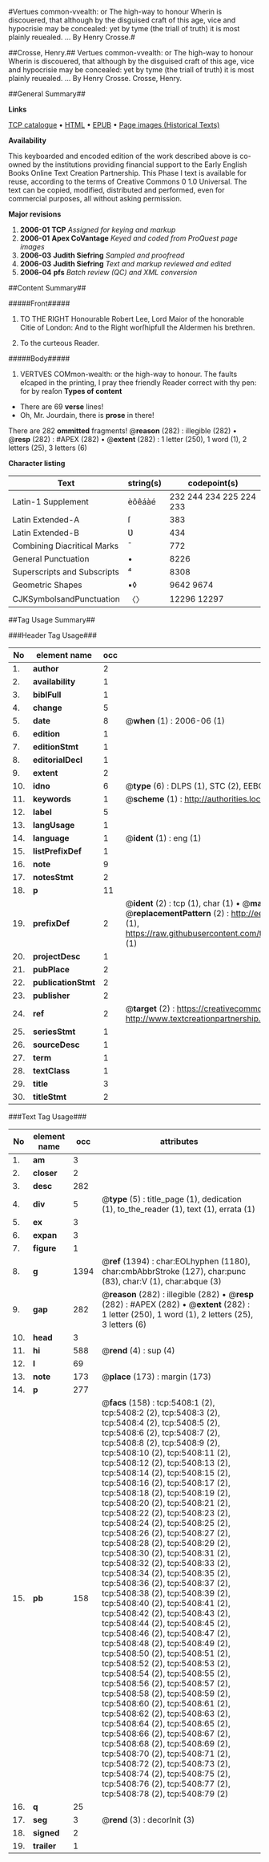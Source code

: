 #Vertues common-vvealth: or The high-way to honour Wherin is discouered, that although by the disguised craft of this age, vice and hypocrisie may be concealed: yet by tyme (the triall of truth) it is most plainly reuealed. ... By Henry Crosse.#

##Crosse, Henry.##
Vertues common-vvealth: or The high-way to honour Wherin is discouered, that although by the disguised craft of this age, vice and hypocrisie may be concealed: yet by tyme (the triall of truth) it is most plainly reuealed. ... By Henry Crosse.
Crosse, Henry.

##General Summary##

**Links**

[TCP catalogue](http://www.ota.ox.ac.uk/tcp/)  • 
[HTML](http://tei.it.ox.ac.uk/tcp/Texts-HTML/free/A19/A19641.html)  • 
[EPUB](http://tei.it.ox.ac.uk/tcp/Texts-EPUB/free/A19/A19641.epub) • 
[Page images (Historical Texts)](https://data.historicaltexts.jisc.ac.uk/view?pubId=eebo-99840867e&pageId=eebo-99840867e-5408-1)

**Availability**

This keyboarded and encoded edition of the
	       work described above is co-owned by the institutions
	       providing financial support to the Early English Books
	       Online Text Creation Partnership. This Phase I text is
	       available for reuse, according to the terms of Creative
	       Commons 0 1.0 Universal. The text can be copied,
	       modified, distributed and performed, even for
	       commercial purposes, all without asking permission.

**Major revisions**

1. __2006-01__ __TCP__ *Assigned for keying and markup*
1. __2006-01__ __Apex CoVantage__ *Keyed and coded from ProQuest page images*
1. __2006-03__ __Judith Siefring__ *Sampled and proofread*
1. __2006-03__ __Judith Siefring__ *Text and markup reviewed and edited*
1. __2006-04__ __pfs__ *Batch review (QC) and XML conversion*

##Content Summary##

#####Front#####

1. TO THE RIGHT Honourable Robert Lee, Lord Maior of the honorable Citie of London: And to the Right worſhipfull the Aldermen his brethren.

1. To the curteous Reader.

#####Body#####

1. VERTVES COMmon-wealth: or the high-way to honour.
The faults eſcaped in the printing, I pray thee friendly Reader correct with thy pen: for by reaſon 
**Types of content**

  * There are 69 **verse** lines!
  * Oh, Mr. Jourdain, there is **prose** in there!

There are 282 **ommitted** fragments! 
 @__reason__ (282) : illegible (282)  •  @__resp__ (282) : #APEX (282)  •  @__extent__ (282) : 1 letter (250), 1 word (1), 2 letters (25), 3 letters (6)

**Character listing**


|Text|string(s)|codepoint(s)|
|---|---|---|
|Latin-1 Supplement|èôêáàé|232 244 234 225 224 233|
|Latin Extended-A|ſ|383|
|Latin Extended-B|Ʋ|434|
|Combining             Diacritical Marks|̄|772|
|General Punctuation|•|8226|
|Superscripts             and Subscripts|⁴|8308|
|Geometric Shapes|▪◊|9642 9674|
|CJKSymbolsandPunctuation|〈〉|12296 12297|

##Tag Usage Summary##

###Header Tag Usage###

|No|element name|occ|attributes|
|---|---|---|---|
|1.|__author__|2||
|2.|__availability__|1||
|3.|__biblFull__|1||
|4.|__change__|5||
|5.|__date__|8| @__when__ (1) : 2006-06 (1)|
|6.|__edition__|1||
|7.|__editionStmt__|1||
|8.|__editorialDecl__|1||
|9.|__extent__|2||
|10.|__idno__|6| @__type__ (6) : DLPS (1), STC (2), EEBO-CITATION (1), PROQUEST (1), VID (1)|
|11.|__keywords__|1| @__scheme__ (1) : http://authorities.loc.gov/ (1)|
|12.|__label__|5||
|13.|__langUsage__|1||
|14.|__language__|1| @__ident__ (1) : eng (1)|
|15.|__listPrefixDef__|1||
|16.|__note__|9||
|17.|__notesStmt__|2||
|18.|__p__|11||
|19.|__prefixDef__|2| @__ident__ (2) : tcp (1), char (1)  •  @__matchPattern__ (2) : ([0-9\-]+):([0-9IVX]+) (1), (.+) (1)  •  @__replacementPattern__ (2) : http://eebo.chadwyck.com/downloadtiff?vid=$1&page=$2 (1), https://raw.githubusercontent.com/textcreationpartnership/Texts/master/tcpchars.xml#$1 (1)|
|20.|__projectDesc__|1||
|21.|__pubPlace__|2||
|22.|__publicationStmt__|2||
|23.|__publisher__|2||
|24.|__ref__|2| @__target__ (2) : https://creativecommons.org/publicdomain/zero/1.0/ (1), http://www.textcreationpartnership.org/docs/. (1)|
|25.|__seriesStmt__|1||
|26.|__sourceDesc__|1||
|27.|__term__|1||
|28.|__textClass__|1||
|29.|__title__|3||
|30.|__titleStmt__|2||


###Text Tag Usage###

|No|element name|occ|attributes|
|---|---|---|---|
|1.|__am__|3||
|2.|__closer__|2||
|3.|__desc__|282||
|4.|__div__|5| @__type__ (5) : title_page (1), dedication (1), to_the_reader (1), text (1), errata (1)|
|5.|__ex__|3||
|6.|__expan__|3||
|7.|__figure__|1||
|8.|__g__|1394| @__ref__ (1394) : char:EOLhyphen (1180), char:cmbAbbrStroke (127), char:punc (83), char:V (1), char:abque (3)|
|9.|__gap__|282| @__reason__ (282) : illegible (282)  •  @__resp__ (282) : #APEX (282)  •  @__extent__ (282) : 1 letter (250), 1 word (1), 2 letters (25), 3 letters (6)|
|10.|__head__|3||
|11.|__hi__|588| @__rend__ (4) : sup (4)|
|12.|__l__|69||
|13.|__note__|173| @__place__ (173) : margin (173)|
|14.|__p__|277||
|15.|__pb__|158| @__facs__ (158) : tcp:5408:1 (2), tcp:5408:2 (2), tcp:5408:3 (2), tcp:5408:4 (2), tcp:5408:5 (2), tcp:5408:6 (2), tcp:5408:7 (2), tcp:5408:8 (2), tcp:5408:9 (2), tcp:5408:10 (2), tcp:5408:11 (2), tcp:5408:12 (2), tcp:5408:13 (2), tcp:5408:14 (2), tcp:5408:15 (2), tcp:5408:16 (2), tcp:5408:17 (2), tcp:5408:18 (2), tcp:5408:19 (2), tcp:5408:20 (2), tcp:5408:21 (2), tcp:5408:22 (2), tcp:5408:23 (2), tcp:5408:24 (2), tcp:5408:25 (2), tcp:5408:26 (2), tcp:5408:27 (2), tcp:5408:28 (2), tcp:5408:29 (2), tcp:5408:30 (2), tcp:5408:31 (2), tcp:5408:32 (2), tcp:5408:33 (2), tcp:5408:34 (2), tcp:5408:35 (2), tcp:5408:36 (2), tcp:5408:37 (2), tcp:5408:38 (2), tcp:5408:39 (2), tcp:5408:40 (2), tcp:5408:41 (2), tcp:5408:42 (2), tcp:5408:43 (2), tcp:5408:44 (2), tcp:5408:45 (2), tcp:5408:46 (2), tcp:5408:47 (2), tcp:5408:48 (2), tcp:5408:49 (2), tcp:5408:50 (2), tcp:5408:51 (2), tcp:5408:52 (2), tcp:5408:53 (2), tcp:5408:54 (2), tcp:5408:55 (2), tcp:5408:56 (2), tcp:5408:57 (2), tcp:5408:58 (2), tcp:5408:59 (2), tcp:5408:60 (2), tcp:5408:61 (2), tcp:5408:62 (2), tcp:5408:63 (2), tcp:5408:64 (2), tcp:5408:65 (2), tcp:5408:66 (2), tcp:5408:67 (2), tcp:5408:68 (2), tcp:5408:69 (2), tcp:5408:70 (2), tcp:5408:71 (2), tcp:5408:72 (2), tcp:5408:73 (2), tcp:5408:74 (2), tcp:5408:75 (2), tcp:5408:76 (2), tcp:5408:77 (2), tcp:5408:78 (2), tcp:5408:79 (2)|
|16.|__q__|25||
|17.|__seg__|3| @__rend__ (3) : decorInit (3)|
|18.|__signed__|2||
|19.|__trailer__|1||

